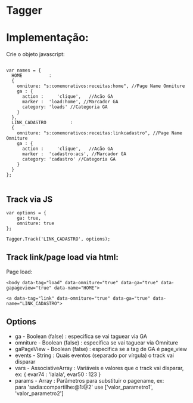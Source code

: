 Tagger
======

Implementação:
==============


Crie o objeto javascript:
<pre>
<code>
var names = {
  HOME			: 
  { 
    omniture: "s:comemorativos:receitas:home", //Page Name Omniture
    ga : {
      action :     'clique',   //Acão GA
      marker :  'load:home', //Marcador GA
      category: 'loads' //Categoria GA
    }
  },
  LINK_CADASTRO			: 
  { 
    omniture: "s:comemorativos:receitas:linkcadastro", //Page Name Omniture
    ga : {
      action :     'clique',   //Acão GA
      marker :  'cadastro:acs', //Marcador GA
      category: 'cadastro' //Categoria GA
    }
  }
};
</code>
</pre>

## Track via JS
````
var options = {
	ga: true,
	omniture: true
};

Tagger.Track('LINK_CADASTRO', options);
````


## Track link/page load via html:
Page load:
````
<body data-tag="load" data-omniture="true" data-ga="true" data-gapageview="true" data-name="HOME">

<a data-tag="link" data-omniture="true" data-ga="true" data-name="LINK_CADASTRO">
````


## Options
- ga - Boolean (false) : especifica se vai taguear via GA
- omniture - Boolean (false) : especifica se vai taguear via Omniture
- gaPageView - Boolean (false) : especifica se a tag de GA é page_view
- events - String : Quais eventos (separado por vírgula) o track vai disparar
- vars - AssociativeArray : Variáveis e valores que o track vai disparar, <br />ex:  { evar74 : 'lalala', evar50 : 123 }
- params - Array : Parâmetros para substituir o pagename, ex: <br /> para 'sadia:compartilhe:@1:@2' use ['valor_parametro1', 'valor_parametro2']
